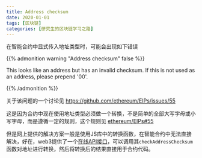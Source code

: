 ```yaml
---
title: Address checksum
date: 2020-01-01
tags: [区块链]
categories: [研究生的区块链学习之路]
---
```


在智能合约中显式传入地址类型时，可能会出现如下错误

{{% admonition warning "Address checksum" false %}}

This looks like an address but has an invalid checksum. If this is not used as an address, please prepend '00'. 

{{% /admonition %}}

关于该问题的一个讨论见 https://github.com/ethereum/EIPs/issues/55 

这是因为合约中现在使用地址类型必须做一个转换，不是简单的全部大写字母或小写字母，而是遵循一定的规则，这个规则见 [ethereum/EIPs#55]( https://github.com/ethereum/EIPs/blob/master/EIPS/eip-55.md ) 

但是网上提供的解决方案一般是使用JS库中的转换函数，在智能合约中无法直接解决，好在，web3提供了一个[在线API接口](https://web3-tools.netlify.com/)，可以调用其`checkAddressChecksum`函数对地址进行转换，然后将转换后的结果直接用于合约代码。